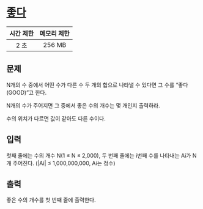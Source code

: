 # [좋다](https://www.acmicpc.net/problem/1253)

| 시간 제한 | 메모리 제한 |
| :-------: | :---------: |
| 2 초      | 256 MB      |

## 문제

N개의 수 중에서 어떤 수가 다른 수 두 개의 합으로 나타낼 수 있다면 그 수를 “좋다(GOOD)”고 한다.

N개의 수가 주어지면 그 중에서 좋은 수의 개수는 몇 개인지 출력하라.

수의 위치가 다르면 값이 같아도 다른 수이다.


## 입력

첫째 줄에는 수의 개수 N(1 ≤ N ≤ 2,000), 두 번째 줄에는 i번째 수를 나타내는 Ai가 N개 주어진다. (|Ai| ≤ 1,000,000,000, Ai는 정수)


## 출력

좋은 수의 개수를 첫 번째 줄에 출력한다.

